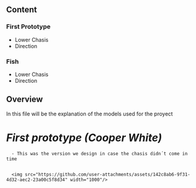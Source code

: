 ## Content
### First Prototype
- Lower Chasis
- Direction
### Fish
- Lower Chasis
- Direction



## Overview
In this file will be the explanation of the models used for the proyect


# *First prototype (Cooper White)*
      - This was the version we design in case the chasis didn´t come in time


      <img src="https://github.com/user-attachments/assets/142c8ab6-9f31-4d32-aec2-23a00c5f8d34" width="1000"/>
